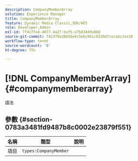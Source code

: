 ```yaml
---
description: CompanyMemberArray
solution: Experience Manager
title: CompanyMemberArray
feature: Dynamic Media Classic,SDK/API
role: Developer,Admin
exl-id: 7f41ffa4-4077-4a27-baf6-e7b83449a868
source-git-commit: f42378a20b58e4c5ebc961c6526d7cecabc2ae38
workflow-type: tm+mt
source-wordcount: '8'
ht-degree: 75%

---
```


# [!DNL CompanyMemberArray]{#companymemberarray}

語法

## 參數 {#section-0783a3481fd9487b8c0002e23879f551}

| 名稱 | 類型 | 說明 |
|---|---|---|
| 項目 | `types:CompanyMember` | |

